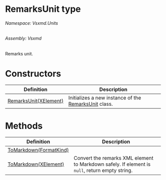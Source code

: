 <a name='T-Vsxmd-Units-RemarksUnit'></a>
# RemarksUnit type

###### Namespace:  Vsxmd.Units

###### Assembly:  Vsxmd

Remarks unit.

# Constructors

| Definition | Description |
|-|-|
| [RemarksUnit(XElement)](/Vsxmd.Units.RemarksUnit.md/#M-Vsxmd-Units-RemarksUnit-#ctor-System-Xml-Linq-XElement-) | Initializes a new instance of the [RemarksUnit](/Vsxmd.Units.RemarksUnit.md/#T-Vsxmd-Units-RemarksUnit) class. |

# Methods

| Definition | Description |
|-|-|
| [ToMarkdown(FormatKind)](/Vsxmd.Units.RemarksUnit.md/#M-Vsxmd-Units-RemarksUnit-ToMarkdown-Vsxmd-Units-FormatKind-) |  |
| [ToMarkdown(XElement)](/Vsxmd.Units.RemarksUnit.md/#M-Vsxmd-Units-RemarksUnit-ToMarkdown-System-Xml-Linq-XElement-) | Convert the remarks XML element to Markdown safely. If element is `null`, return empty string. |
